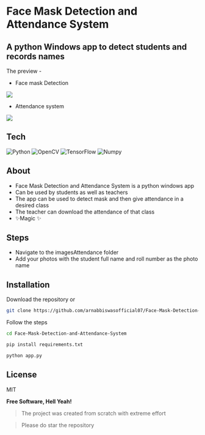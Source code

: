 # Face Mask Detection and Attendance System
## A python Windows app to detect students and records names


The preview -
- Face mask Detection

![](https://media.giphy.com/media/k1Jt7UgenclntNRtcv/giphy.gif)


- Attendance system


![](https://media.giphy.com/media/UlAREJoIpoqIfBSJ92/giphy.gif)



## Tech

<img alt="Python" src="https://camo.githubusercontent.com/3df944c2b99f86f1361df72285183e890f11c52d36dfcd3c2844c6823c823fc1/68747470733a2f2f696d672e736869656c64732e696f2f7374617469632f76313f7374796c653d666f722d7468652d6261646765266d6573736167653d507974686f6e26636f6c6f723d333737364142266c6f676f3d507974686f6e266c6f676f436f6c6f723d464646464646266c6162656c3d"/> <img alt="OpenCV" src="https://camo.githubusercontent.com/83d8a90be61c85c17da1e70a56d4e9fc5943ec1b91ddc47726b9485689a8c3b2/68747470733a2f2f696d672e736869656c64732e696f2f7374617469632f76313f7374796c653d666f722d7468652d6261646765266d6573736167653d4f70656e435626636f6c6f723d354333454538266c6f676f3d4f70656e4356266c6f676f436f6c6f723d464646464646266c6162656c3d"/> <img alt="TensorFlow" src="https://camo.githubusercontent.com/7a5b0be4e9e7f84c9729c8a6cac39f94f9398d1982dfc58561ee4ddbff53f5cc/68747470733a2f2f696d672e736869656c64732e696f2f7374617469632f76313f7374796c653d666f722d7468652d6261646765266d6573736167653d54656e736f72466c6f7726636f6c6f723d464636463030266c6f676f3d54656e736f72466c6f77266c6f676f436f6c6f723d464646464646266c6162656c3d"/> <img alt="Numpy" src="https://camo.githubusercontent.com/16dfcd292feb49350b350074a2eecfd1cb1e15f0d0e13aad32e913833f957d33/68747470733a2f2f696d672e736869656c64732e696f2f7374617469632f76313f7374796c653d666f722d7468652d6261646765266d6573736167653d4e756d507926636f6c6f723d303133323433266c6f676f3d4e756d5079266c6f676f436f6c6f723d464646464646266c6162656c3d"/>


## About

- Face Mask Detection and Attendance System is a python windows app
- Can be used by students as well as teachers
- The app can be used to detect mask and then give attendance in a desired class
- The teacher can download the attendance of that class
- ✨Magic ✨


## Steps

- Navigate to the imagesAttendance folder 
- Add your photos with the student full name and roll number as the photo name

## Installation

Download the repository or
```sh
git clone https://github.com/arnabbiswasofficial07/Face-Mask-Detection-and-Attendance-System.git
```

Follow the steps

```sh
cd Face-Mask-Detection-and-Attendance-System
```
```sh
pip install requirements.txt
```
```sh
python app.py
```
## License

MIT

**Free Software, Hell Yeah!**

> The project was created from scratch
> with extreme effort 

> Please do star the repository





